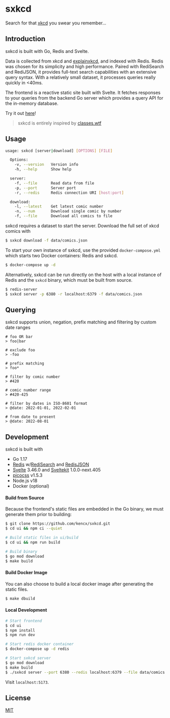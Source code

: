# sxkcd
Search for that [xkcd](https://xkcd.com) you swear you remember...

## Introduction
sxkcd is built with Go, Redis and Svelte.

Data is collected from xkcd and [explainxkcd](https://explainxkcd.com), and indexed with
Redis. Redis was chosen for its simplicity and high performance. Paired with RediSearch
and RediJSON, it provides full-text search capabilities with an extensive query syntax.
With a relatively small dataset, it processes queries really quickly in <40ms.

The frontend is a reactive static site built with Svelte. It fetches responses to your
queries from the backend Go server which provides a query API for the in-memory database.

Try it out [here](https://sxkcd.cheo.dev)!

>sxkcd is entirely inspired by [classes.wtf](https://github.com/ekzhang/classes.wtf)

## Usage
```bash
usage: sxkcd [server|download] [OPTIONS] [FILE]

  Options:
    -v, --version   Version info
    -h, --help	    Show help

  server:
    -f, --file      Read data from file
    -p, --port      Server port
    -r, --redis     Redis connection URI [host:port]

  download:
    -l, --latest    Get latest comic number
    -n, --num       Download single comic by number
    -f, --file	    Download all comics to file
```

sxkcd requires a dataset to start the server. Download the full set of xkcd comics with

```bash
$ sxkcd download -f data/comics.json
```

To start your own instance of sxkcd, use the provided `docker-compose.yml` which starts
two Docker containers: Redis and sxkcd.

```bash
$ docker-compose up -d
```

Alternatively, sxkcd can be run directly on the host with a local instance of Redis and the `sxkcd` binary, which must be built from source.

```bash
$ redis-server
$ sxkcd server -p 6380 -r localhost:6379 -f data/comics.json
```

## Querying
sxkcd supports union, negation, prefix matching and filtering by custom date ranges
```text
# foo OR bar
> foo|bar

# exclude foo
> -foo

# prefix matching
> foo*

# filter by comic number
> #420

# comic number range
> #420-425

# filter by dates in ISO-8601 format
> @date: 2022-01-01, 2022-02-01

# from date to present
> @date: 2022-08-01
```

## Development
sxkcd is built with

- Go 1.17
- [Redis](https://redis.io/) w/[RediSearch](https://redis.io/docs/stack/search/) and [RedisJSON](https://redis.io/docs/stack/json/)
- [Svelte](https://svelte.dev/) 3.46.0 and [Sveltekit](https://kit.svelte.dev/) 1.0.0-next.405
- [picocss](https://picocss.com/) v1.5.3
- Node.js v18
- Docker (optional)

#### Build from Source
Because the frontend's static files are embedded in the Go binary, we must generate them prior to building:

```bash
$ git clone https://github.com/kencx/sxkcd.git
$ cd ui && npm ci --quiet

# Build static files in ui/build
$ cd ui && npm run build

# Build binary
$ go mod download
$ make build
```

#### Build Docker Image
You can also choose to build a local docker image after generating the static files.

```bash
$ make dbuild
```

#### Local Development
```bash
# Start frontend
$ cd ui
$ npm install
$ npm run dev

# Start redis docker container
$ docker-compose up -d redis

# Start sxkcd server
$ go mod download
$ make build
$ ./sxkcd server --port 6380 --redis localhost:6379 --file data/comics.json
```

Visit `localhost:5173`.

## License

[MIT](LICENSE)
